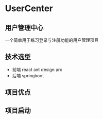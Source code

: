 # UserCenter
用户管理中心
----------------
一个简单用于练习登录与注册功能的用户管理项目
## 技术选型
- 前端
  react
  ant design pro
- 后端
  springboot
## 项目优点

## 项目启动
  
